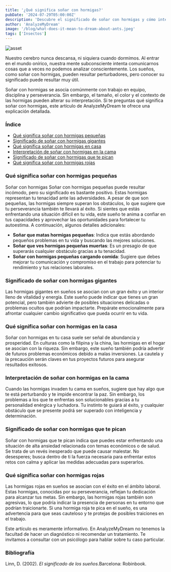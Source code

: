 ```yaml
---
title: '¿Qué significa soñar con hormigas?'
pubDate: '2024-07-29T05:00:00Z'
description: 'Descubre el significado de soñar con hormigas y cómo interpretar los diferentes contextos de estos sueños.'
author: 'AnalyzeMyDream'
image: '/blog/what-does-it-mean-to-dream-about-ants.jpeg'
tags: ['Insectos']
---
```


![asset](/blog/what-does-it-mean-to-dream-about-ants.jpeg)

Nuestro cerebro nunca descansa, ni siquiera cuando dormimos. Al entrar en el mundo onírico, nuestra mente subconsciente intenta comunicarnos cosas que a veces no podemos analizar conscientemente. Los sueños, como soñar con hormigas, pueden resultar perturbadores, pero conocer su significado puede resultar muy útil.

Soñar con hormigas se asocia comúnmente con trabajo en equipo, disciplina y perseverancia. Sin embargo, el tamaño, el color y el contexto de las hormigas pueden alterar su interpretación. Si te preguntas qué significa soñar con hormigas, este artículo de AnalyzeMyDream te ofrece una explicación detallada.

### Índice

- [Qué significa soñar con hormigas pequeñas](#que-significa-soñar-con-hormigas-pequeñas)
- [Significado de soñar con hormigas gigantes](#significado-de-soñar-con-hormigas-gigantes)
- [Qué significa soñar con hormigas en casa](#que-significa-soñar-con-hormigas-en-casa)
- [Interpretación de soñar con hormigas en la cama](#interpretacion-de-soñar-con-hormigas-en-la-cama)
- [Significado de soñar con hormigas que te pican](#significado-de-soñar-con-hormigas-que-te-pican)
- [Qué significa soñar con hormigas rojas](#que-significa-soñar-con-hormigas-rojas)

### Qué significa soñar con hormigas pequeñas

Soñar con hormigas Soñar con hormigas pequeñas puede resultar incómodo, pero su significado es bastante positivo. Estas hormigas representan tu tenacidad ante las adversidades. A pesar de que son pequeñas, las hormigas siempre superan los obstáculos, lo que sugiere que tu perseverancia también te llevará al éxito. Si sientes que estás enfrentando una situación difícil en tu vida, este sueño te anima a confiar en tus capacidades y aprovechar las oportunidades para fortalecer tu autoestima. A continuación, algunos detalles adicionales:

- **Soñar que matas hormigas pequeñas**: Indica que estás abordando pequeños problemas en tu vida y buscando las mejores soluciones.
- **Soñar que ves hormigas pequeñas muertas**: Es un presagio de que superarás cualquier obstáculo gracias a tu tenacidad.
- **Soñar con hormigas pequeñas cargando comida**: Sugiere que debes mejorar tu comunicación y compromiso en el trabajo para potenciar tu rendimiento y tus relaciones laborales.

### Significado de soñar con hormigas gigantes

Las hormigas gigantes en sueños se asocian con un gran éxito y un interior lleno de vitalidad y energía. Este sueño puede indicar que tienes un gran potencial, pero también advierte de posibles situaciones delicadas o problemas ocultos que podrían impactarte. Prepárate emocionalmente para afrontar cualquier cambio significativo que pueda ocurrir en tu vida.

### Qué significa soñar con hormigas en la casa

Soñar con hormigas en tu casa suele ser señal de abundancia y prosperidad. En culturas como la filipina y la china, las hormigas en el hogar se asocian con la riqueza. Sin embargo, este sueño también podría advertir de futuros problemas económicos debido a malas inversiones. La cautela y la precaución serán claves en tus proyectos futuros para asegurar resultados exitosos.

### Interpretación de soñar con hormigas en la cama

Cuando las hormigas invaden tu cama en sueños, sugiere que hay algo que te está perturbando y te impide encontrar la paz. Sin embargo, los problemas a los que te enfrentas son solucionables gracias a tu personalidad enérgica y luchadora. Tu instinto te guiará al éxito, y cualquier obstáculo que se presente podrá ser superado con inteligencia y determinación.

### Significado de soñar con hormigas que te pican

Soñar con hormigas que te pican indica que puedes estar enfrentando una situación de alta ansiedad relacionada con temas económicos o de salud. Se trata de un revés inesperado que puede causar malestar. No desesperes; busca dentro de ti la fuerza necesaria para enfrentar estos retos con calma y aplicar las medidas adecuadas para superarlos.

### Qué significa soñar con hormigas rojas

Las hormigas rojas en sueños se asocian con el éxito en el ámbito laboral. Estas hormigas, conocidas por su perseverancia, reflejan tu dedicación para alcanzar tus metas. Sin embargo, las hormigas rojas también son agresivas, lo que podría indicar la presencia de personas en tu entorno que podrían traicionarte. Si una hormiga roja te pica en el sueño, es una advertencia para que seas cauteloso y te protejas de posibles traiciones en el trabajo.

Este artículo es meramente informativo. En AnalyzeMyDream no tenemos la facultad de hacer un diagnóstico ni recomendar un tratamiento. Te invitamos a consultar con un psicólogo para hablar sobre tu caso particular.

### Bibliografía

Linn, D. (2002). *El significado de los sueños*.Barcelona: Robinbook.